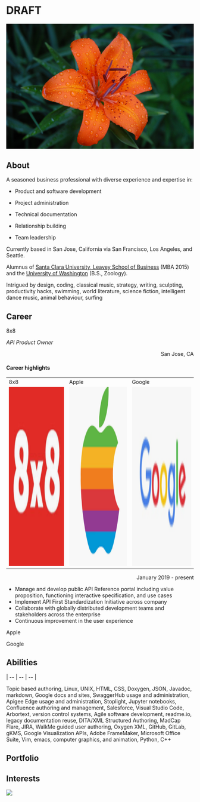 # **DRAFT**

![](NLN_Tiger_Lily.jpg)
## **About**

A seasoned business professional with diverse experience and expertise in:

* Product and software development

* Project administration

* Technical documentation

* Relationship building

* Team leadership

Currently based in San Jose, California via San Francisco, Los Angeles, and Seattle. 

Alumnus of [Santa Clara University, Leavey School of Business](https://www.scu.edu/business/) (MBA 2015) and the [University of Washington](http://www.biology.washington.edu/) (B.S., Zoology).

Intrigued by design, coding, classical music, strategy, writing, sculpting, productivity hacks, swimming, world literature, science fiction, intelligent dance music, animal behaviour, surfing

## **Career**

<td>8x8

_API Product Owner_

   </td>
   <td><p style="text-align: right">
San Jose, CA</p>
   
   #### Career highlights

<table>
  <tr>
    <td>8x8</td>
     <td>Apple</td>
     <td>Google</td>
  </tr>
  <tr>
    <td><img src="8x8.png" width=270 height=480></td>
    <td><img src="Apple.png" width=270 height=480></td>
    <td><img src="Google.png" width=270 height=480></td>
  </tr>
 </table>


<p style="text-align: right">
January 2019 - present</p>


   </td>
   <td colspan="2" >


*   Manage and develop public API Reference portal including value proposition, functioning interactive specification, and use cases
*   Implement API First Standardization Initiative across company
*   Collaborate with globally distributed development teams and stakeholders across the enterprise
*   Continuous improvement in the user experience
   </td>

Apple

Google



## **Abilities**

| -- | -- | -- |

Topic based authoring, Linux, UNIX, HTML, CSS, Doxygen, JSON, Javadoc, markdown, Google docs and sites, SwaggerHub usage and administration, Apigee Edge usage and administration, Stoplight, Jupyter notebooks, Confluence authoring and management, Salesforce, Visual Studio Code, Arbortext, version control systems, Agile software development, readme.io, legacy documentation reuse, DITA/XML Structured Authoring, MadCap Flare, JIRA, WalkMe guided user authoring, Oxygen XML, GitHub, GitLab, gKMS, Google Visualization APIs, Adobe FrameMaker, Microsoft Office Suite, Vim, emacs, computer graphics, and animation, Python, C++

## **Portfolio**


## **Interests**

![](.PNG)
    

